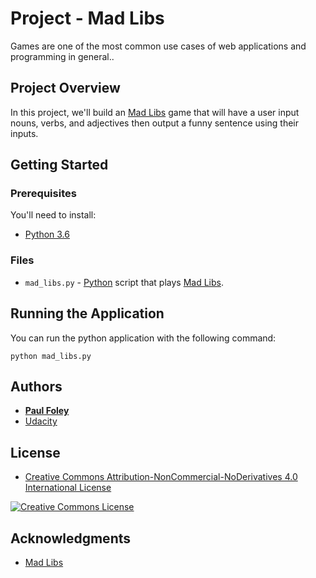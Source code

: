 # Project - Mad Libs

Games are one of the most common use cases of web applications and programming in general..


## Project Overview

In this project, we'll build an [Mad Libs](http://www.madlibs.com/) game that will have a user input nouns, verbs, and adjectives then output a funny sentence using their inputs.


## Getting Started

### Prerequisites
You'll need to install:

* [Python 3.6](https://www.python.org/)

### Files

* `mad_libs.py` - [Python](https://www.python.org/) script that plays [Mad Libs](http://www.madlibs.com/).

## Running the Application

You can run the python application with the following command:

`python mad_libs.py`


## Authors

* **[Paul Foley](https://github.com/paulfoley)**
* [Udacity](https://www.udacity.com/)


## License

* <a rel="license" href="https://creativecommons.org/licenses/by-nc-nd/4.0/"> Creative Commons Attribution-NonCommercial-NoDerivatives 4.0 International License</a>

<a rel="license" href="https://creativecommons.org/licenses/by-nc-nd/4.0/">
	<img alt="Creative Commons License" style="border-width:0" src="https://i.creativecommons.org/l/by-nc-nd/4.0/88x31.png" />
</a>


## Acknowledgments

* [Mad Libs](http://www.madlibs.com/)
